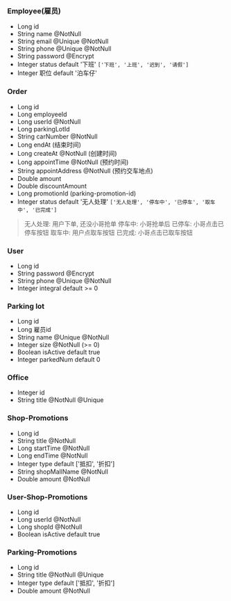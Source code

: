 ### Employee(雇员)
* Long id
* String name @NotNull
* String email @Unique @NotNull
* String phone @Unique @NotNull
* String password @Encrypt
* Integer status default '下班' `['下班', '上班', '迟到', '请假']`
* Integer 职位 default '泊车仔'   

### Order
* Long id
* Long employeeId
* Long userId @NotNull
* Long parkingLotId 
* String carNumber @NotNull
* Long endAt (结束时间)
* Long createAt @NotNull (创建时间)
* Long appointTime @NotNull (预约时间)
* String appointAddress @NotNull (预约交车地点)
* Double amount 
* Double discountAmount
* Long promotionId (parking-promotion-id)
* Integer status default '无人处理' `['无人处理', '停车中', '已停车', '取车中', '已完成']`
> 无人处理: 用户下单, 还没小哥抢单
> 停车中:   小哥抢单后
> 已停车:   小哥点击已停车按钮
> 取车中:   用户点取车按钮
> 已完成:   小哥点击已取车按钮

### User
* Long id
* String password @Encrypt
* String phone @Unique @NotNull
* Integer integral default >= 0

### Parking lot
* Long id
* Long 雇员id
* String name @Unique @NotNull
* Integer size @NotNull (>= 0)
* Boolean isActive default true
* Integer parkedNum default 0 

###  Office
* Integer id
* String title @NotNull @Unique

### Shop-Promotions

- Long id
- String title @NotNull
- Long startTime @NotNull
- Long endTime @NotNull
- Integer type default ['抵扣', '折扣']
- String shopMallName @NotNull
- Double amount @NotNull

### User-Shop-Promotions
- Long id
- Long userId @NotNull
- Long shopId @NotNull
- Boolean isActive default true

### Parking-Promotions
- Long id
- String title @NotNull @Unique
- Integer type default ['抵扣', '折扣']
- Double amount @NotNull